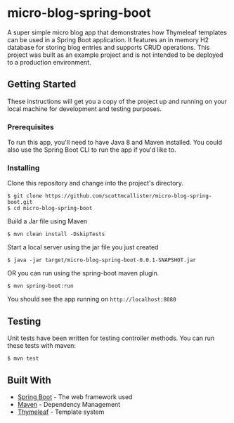 # micro-blog-spring-boot

A super simple micro blog app that demonstrates how Thymeleaf templates can be used in a Spring Boot application. It features an in memory H2 database for storing blog entries and supports CRUD operations. This project was built as an example project and is not intended to be deployed to a production environment. 

## Getting Started

These instructions will get you a copy of the project up and running on your local machine for development and testing purposes. 

### Prerequisites

To run this app, you'll need to have Java 8 and Maven installed. You could also use the Spring Boot CLI to run the app if you'd like to. 

### Installing

Clone this repository and change into the project's directory. 

```
$ git clone https://github.com/scottmcallister/micro-blog-spring-boot.git
$ cd micro-blog-spring-boot
```

Build a Jar file using Maven

```
$ mvn clean install -DskipTests
```

Start a local server using the jar file you just created

```
$ java -jar target/micro-blog-spring-boot-0.0.1-SNAPSHOT.jar
```

OR you can run using the spring-boot maven plugin.

```
$ mvn spring-boot:run
```

You should see the app running on `http://localhost:8080`

## Testing

Unit tests have been written for testing controller methods. You can run these tests with maven:

```
$ mvn test
```

## Built With

* [Spring Boot](https://projects.spring.io/spring-boot/) - The web framework used
* [Maven](https://maven.apache.org/) - Dependency Management
* [Thymeleaf](http://www.thymeleaf.org/) - Template system